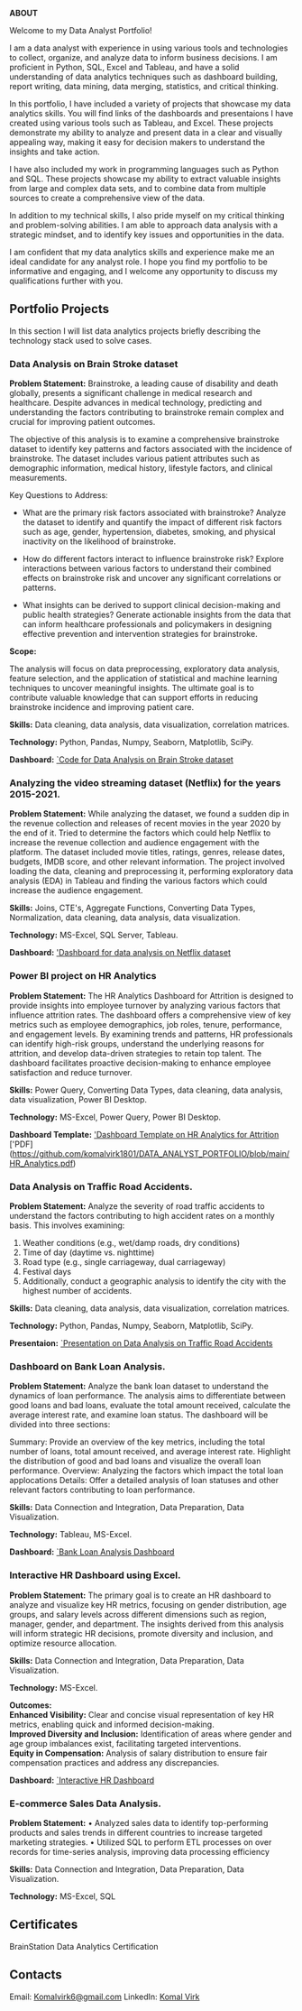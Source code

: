 <B>ABOUT</B>

Welcome to my Data Analyst Portfolio!

I am a data analyst with experience in using various tools and technologies to collect, organize, and analyze data to inform business decisions. I am proficient in Python, SQL, Excel and Tableau, and have a solid understanding of data analytics techniques such as dashboard building, report writing, data mining, data merging, statistics, and critical thinking.

In this portfolio, I have included a variety of projects that showcase my data analytics skills. You will find links of the dashboards and presentaions I have created using various tools such as Tableau, and Excel. These projects demonstrate my ability to analyze and present data in a clear and visually appealing way, making it easy for decision makers to understand the insights and take action.

I have also included my work in programming languages such as Python and SQL. These projects showcase my ability to extract valuable insights from large and complex data sets, and to combine data from multiple sources to create a comprehensive view of the data.

In addition to my technical skills, I also pride myself on my critical thinking and problem-solving abilities. I am able to approach data analysis with a strategic mindset, and to identify key issues and opportunities in the data.

I am confident that my data analytics skills and experience make me an ideal candidate for any analyst role. I hope you find my portfolio to be informative and engaging, and I welcome any opportunity to discuss my qualifications further with you.

## Portfolio Projects
In this section I will list data analytics projects briefly describing the technology stack used to solve cases.

### Data Analysis on Brain Stroke dataset

**Problem Statement:** 
Brainstroke, a leading cause of disability and death globally, presents a significant challenge in medical research and healthcare. Despite advances in medical technology, predicting and understanding the factors contributing to brainstroke remain complex and crucial for improving patient outcomes.

The objective of this analysis is to examine a comprehensive brainstroke dataset to identify key patterns and factors associated with the incidence of brainstroke. The dataset includes various patient attributes such as demographic information, medical history, lifestyle factors, and clinical measurements.

Key Questions to Address:

 - What are the primary risk factors associated with brainstroke? Analyze the dataset to identify and quantify the impact of different risk factors such as age, gender, hypertension, diabetes, smoking, and physical inactivity on the likelihood of brainstroke.

- How do different factors interact to influence brainstroke risk? Explore interactions between various factors to understand their combined effects on brainstroke risk and uncover any significant correlations or patterns.

- What insights can be derived to support clinical decision-making and public health strategies? Generate actionable insights from the data that can inform healthcare professionals and policymakers in designing effective prevention and intervention strategies for brainstroke.

**Scope:**

The analysis will focus on data preprocessing, exploratory data analysis, feature selection, and the application of statistical and machine learning techniques to uncover meaningful insights. The ultimate goal is to contribute valuable knowledge that can support efforts in reducing brainstroke incidence and improving patient care.

**Skills:**  Data cleaning, data analysis, data visualization, correlation matrices.

**Technology:**  Python, Pandas, Numpy, Seaborn, Matplotlib, SciPy.

**Dashboard:** [`Code for Data Analysis on Brain Stroke dataset](https://github.com/komalvirk1801/DATA_ANALYST_PORTFOLIO/blob/main/DataAnalysisOnBrainStrokeData.ipynb)



### Analyzing the video streaming dataset (Netflix) for the years 2015-2021.

**Problem Statement:** While analyzing the dataset, we found a sudden dip in the revenue collection and releases of recent movies in the year 2020 by the end of it. Tried to determine the factors which could help Netflix to increase the revenue collection and audience engagement with the platform. The dataset included movie titles, ratings, genres, release dates, budgets, IMDB score, and other relevant information. The project involved loading the data, cleaning and preprocessing it, performing exploratory data analysis (EDA) in Tableau and finding the various factors which could increase the audience engagement.

**Skills:** Joins, CTE's, Aggregate Functions, Converting Data Types, Normalization, data cleaning, data analysis, data visualization.

**Technology:** MS-Excel, SQL Server, Tableau.

**Dashboard:** ['Dashboard for data analysis on Netflix dataset](https://public.tableau.com/app/profile/komal.virk/viz/Netflix_dataset_2015-2021_withBG1/Dashboard1)

### Power BI project on HR Analytics

**Problem Statement:** The HR Analytics Dashboard for Attrition is designed to provide insights into employee turnover by analyzing various factors that influence attrition rates. The dashboard offers a comprehensive view of key metrics such as employee demographics, job roles, tenure, performance, and engagement levels. By examining trends and patterns, HR professionals can identify high-risk groups, understand the underlying reasons for attrition, and develop data-driven strategies to retain top talent. The dashboard facilitates proactive decision-making to enhance employee satisfaction and reduce turnover.

**Skills:** Power Query, Converting Data Types, data cleaning, data analysis, data visualization, Power BI Desktop.

**Technology:** MS-Excel, Power Query, Power BI Desktop.

**Dashboard Template:** ['Dashboard Template on HR Analytics for Attrition](https://github.com/komalvirk1801/DATA_ANALYST_PORTFOLIO/blob/main/HR_Analytics.pbit)  
['PDF] (https://github.com/komalvirk1801/DATA_ANALYST_PORTFOLIO/blob/main/HR_Analytics.pdf)



### Data Analysis on Traffic Road Accidents.

**Problem Statement:** Analyze the severity of road traffic accidents to understand the factors contributing to high accident rates on a monthly basis. This involves examining:

1. Weather conditions (e.g., wet/damp roads, dry conditions)
2. Time of day (daytime vs. nighttime)
3. Road type (e.g., single carriageway, dual carriageway)
4. Festival days
5. Additionally, conduct a geographic analysis to identify the city with the highest number of accidents.

**Skills:** Data cleaning, data analysis, data visualization, correlation matrices. 

**Technology:** Python, Pandas, Numpy, Seaborn, Matplotlib, SciPy.

**Presentaion:** [`Presentation on Data Analysis on Traffic Road Accidents](https://onedrive.live.com/personal/b988dd789107950c/_layouts/15/doc2.aspx?resid=cf9e24f8-2466-4b06-9dda-b0fb1a4399ab&cid=b988dd789107950c&action=editnew&wdNewAndOpenCt=1719603623357&ct=1719603624280&wdOrigin=OFFICECOM-WEB.TEMPLATES.NEW&wdPreviousSessionSrc=HarmonyWeb&wdPreviousSession=ab2a19f7-f79a-4eee-ac1e-24fa97e39710)

### Dashboard on Bank Loan Analysis.

**Problem Statement:** Analyze the bank loan dataset to understand the dynamics of loan performance. The analysis aims to differentiate between good loans and bad loans, evaluate the total amount received, calculate the average interest rate, and examine loan status. The dashboard will be divided into three sections:

Summary: Provide an overview of the key metrics, including the total number of loans, total amount received, and average interest rate. Highlight the distribution of good and bad loans and visualize the overall loan performance.
Overview: Analyzing the factors which impact the total loan applocations
Details: Offer a detailed analysis of loan statuses and other relevant factors contributing to loan performance.

**Skills:** Data Connection and Integration, Data Preparation, Data Visualization.  

**Technology:** Tableau, MS-Excel.

**Dashboard:** [`Bank Loan Analysis Dashboard](https://public.tableau.com/app/profile/komal.virk/viz/BankLoanProject_17206595008080/SUMMARY)

### Interactive HR Dashboard using Excel.

**Problem Statement:** 
The primary goal is to create an HR dashboard to analyze and visualize key HR metrics, focusing on gender distribution, age groups, and salary levels across different dimensions such as region, manager, gender, and department. The insights derived from this analysis will inform strategic HR decisions, promote diversity and inclusion, and optimize resource allocation.

**Skills:** Data Connection and Integration, Data Preparation, Data Visualization.  

**Technology:**  MS-Excel.

**Outcomes:**  
**Enhanced Visibility:** Clear and concise visual representation of key HR metrics, enabling quick and informed decision-making.  
**Improved Diversity and Inclusion:** Identification of areas where gender and age group imbalances exist, facilitating targeted interventions.  
**Equity in Compensation:** Analysis of salary distribution to ensure fair compensation practices and address any discrepancies.  

**Dashboard:** [`Interactive HR Dashboard](https://1drv.ms/x/c/b988dd789107950c/EcWgPFx170ROglqHWkUxgTkBF3hPn8n2A-sQZlZeodzOpA?e=kUXZSl)


### E-commerce Sales Data Analysis.

**Problem Statement:** 
• Analyzed sales data to identify top-performing products and sales trends in different countries to increase targeted marketing strategies.
• Utilized SQL to perform ETL processes on over records for time-series analysis, improving data processing efficiency

**Skills:** Data Connection and Integration, Data Preparation, Data Visualization.  

**Technology:**  MS-Excel, SQL


## Certificates
BrainStation Data Analytics Certification

## Contacts
Email: Komalvirk6@gmail.com
LinkedIn: [Komal Virk](https://www.linkedin.com/in/komal-virk18/)
